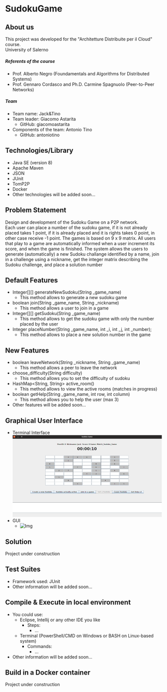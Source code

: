# SudokuGame

## About us
This project was developed for the "Architetture Distribuite per il Cloud" course. <br>
University of Salerno

##### Referents of the course
* Prof. Alberto Negro (Foundamentals and Algorithms for Distributed Systems)
* Prof. Gennaro Cordasco and Ph.D. Carmine Spagnuolo (Peer-to-Peer Networks) 

##### Team 
* Team name: Jack&Tino
* Team leader: Giacomo Astarita
    * GitHub: giacomoastarita
* Components of the team: Antonio Tino
    * GitHub: antoniotino

## Technologies/Library
* Java SE (version 8)
* Apache Maven
* JSON
* JUnit
* TomP2P
* Docker
* Other technologies will be added soon...

## Problem Statement
Design and development of the Sudoku Game on a P2P network. <br>
Each user can place a number of the sudoku game, if it is not already placed takes 1 point, if it is already placed and it is rights takes 0 point, in other case receive -1 point. The games is based on 9 x 9 matrix. All users that play to a game are automatically informed when a user increment its score, and when the game is finished. The system allows the users to generate (automatically) a new Sudoku challange identified by a name, join in a challenge using a nickname, get the integer matrix describing the Sudoku challenge, and place a solution number

## Default Features
* Integer[][] generateNewSudoku(String _game_name)
    * This method allows to generate a new sudoku game
* boolean join(String _game_name, String _nickname)
    * This method allows a user to join in a game
* Integer[][] getSudoku(String _game_name)
    * This method allows to get the sudoku game with only the number placed by the user
* Integer placeNumber(String _game_name, int _i, int _j, int _number);
    * This method allows to place a new solution number in the game
## New Features
* boolean leaveNetwork(String _nickname, String _game_name)
    * This method allows a peer to leave the network
* choose_difficulty(String difficulty)
    * This method allows you to set the difficulty of sudoku
* HashMap<String, String> active_room()
    * This method allows to view the active rooms (matches in progress) 
* boolean getHelp(String _game_name, int row, int column)
    * This method allows you to help the user (max 3)     
* Other features will be added soon...

## Graphical User Interface
* Terminal Interface
    ![Img](https://github.com/antoniotino/SudokuGame/blob/master/img/GUI.png)
* GUI
    * ![Img]()   
## Solution 
Project under construction

## Test Suites
* Framework used: JUnit 
* Other information will be added soon...

## Compile & Execute in local environment
* You could use:
    * Eclipse, Intellij or any other IDE you like
        * Steps:
            * ...
    * Terminal (PowerShell/CMD on Windows or BASH on Linux-based system)
        * Commands:
            * ...
* Other information will be added soon...

## Build in a Docker container
Project under construction
